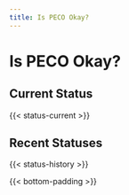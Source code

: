 ```yaml
---
title: Is PECO Okay?
---
```


# Is PECO Okay?

## Current Status
{{< status-current >}}

## Recent Statuses
{{< status-history >}}


{{< bottom-padding >}}


